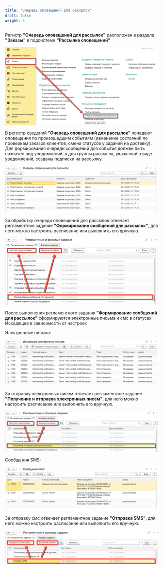 ```yaml
---
title: "Очередь оповещений для рассылок"
draft: false
weight: 6
---
```


Регистр **"Очередь оповещений для рассылок"** расположен в разделе **"Заказы"** в подсистеме **"Рассылка оповещений"**

[![1][1]][1]

В регистр сведений **"Очередь оповещений для рассылок"** попадают оповещения по произошедшим событиям (изменение состояний по проверкам заказов клиентов, смена статусов у заданий на доставку). Для формирования очереди сообщений для события должен быть назначен вид уведомлений, а для группы рассылок, указанной в виде уведомлений, созданы подписки на рассылку.

[![2][2]][2]

За обработку очереди оповещений для рассылок отвечает регламентное задание **"Формирование сообщений для рассылок"**, для него можно настроить расписание или выполнить его вручную.

[![3][3]][3]

После выполнения регламентного задания **"Формирование сообщений для рассылок"** сформируются электронные письма и смс в статусах Исходящее в зависимости от настроек

Электронные письма:

[![4][4]][4]

За отправку электронных писем отвечает регламентное задание **"Получение и отправка электронных писем"**, для него можно настроить расписание или выполнить его вручную.

[![5][5]][5]

Сообщения SMS:

[![6][6]][6]

За отправку смс отвечает регламентное задание **"Отправка SMS"**, для него можно настроить расписание или выполнить его вручную.

[![7][7]][7]

[1]: 1.png
[2]: 2.png
[3]: 3.png
[4]: 4.png
[5]: 5.png
[6]: 6.png
[7]: 7.png
